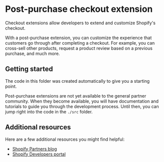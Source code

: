 # Post-purchase checkout extension

Checkout extensions allow developers to extend and customize Shopify's checkout.

With a post-purchase extension, you can customize the experience that customers go through after completing a checkout.
For example, you can cross-sell other products, request a product review based on a previous purchase, and much more.

## Getting started

The code in this folder was created automatically to give you a starting point.

Post-purchase extensions are not yet available to the general partner community.
When they become available, you will have documentation and tutorials to guide you through the development process.
Until then, you can jump right into the code in the `./src` folder.

## Additional resources

Here are a few additional resources you might find helpful:

- [Shopify Partners blog](https://www.shopify.com/partners/blog)
- [Shopify Developers portal](https://shopify.dev)
